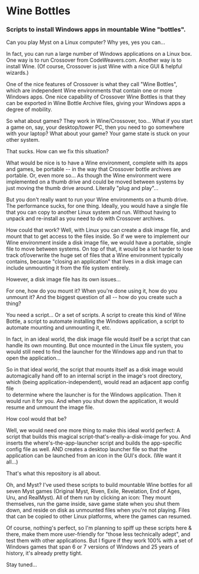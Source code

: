 # Wine Bottles
### Scripts to install Windows apps in mountable Wine "bottles".

Can you play Myst on a Linux computer?  Why yes, yes you can...

In fact, you can run a large number of Windows applications on a Linux box. 
One way is to run Crossover from CodeWeavers.com.  Another way is to install 
Wine.  (Of course, Crossover is just Wine with a nice GUI & helpful wizards.)

One of the nice features of Crossover is what they call "Wine Bottles", which 
are independent Wine environments that contain one or more Windows apps.  One 
nice capability of Crossover Wine Bottles is that they can be exported in 
Wine Bottle Archive files, giving your Windows apps a degree of mobility.

So what about games?  They work in Wine/Crossover, too...  What if you start 
a game on, say, your desktop/tower PC, then you need to go somewhere with your 
laptop?  What about your game?  Your game state is stuck on your other system.

That sucks.  How can we fix this situation?  

What would be nice is to have a Wine environment, complete with its apps and 
games, be portable -- in the way that Crossover bottle archives are portable. 
Or, even more so...  As though the Wine environment were implemented on a 
thumb drive and could be moved between systems by just moving the thumb drive 
around.  Literally "plug and play"...

But you don't really want to run your Wine environments on a thumb drive.  The 
performance sucks, for one thing.  Ideally, you would have a single file that 
you can copy to another Linux system and run.  Without having to unpack and 
re-install as you need to do with Crossover archives.

How could that work?  Well, with Linux you can create a disk image file, and 
mount that to get access to the files inside.  So if we were to implement our 
Wine environment inside a disk image file, we would have a portable, single 
file to move between systems.  On top of that, it would be a lot harder to 
lose track of/overwrite the huge set of files that a Wine environment typically 
contains, because "closing an application" that lives in a disk image can 
include unmounting it from the file system entirely.

However, a disk image file has its own issues...

For one, how do you mount it?  When you're done using it, how do you unmount 
it?  And the biggest question of all -- how do you create such a thing?

You need a script...  Or a set of scripts.  A script to create this kind of 
Wine Bottle, a script to automate installing the Windows application, a script 
to automate mounting and unmounting it, etc.

In fact, in an ideal world, the disk image file would itself be a script that 
can handle its own mounting.  But once mounted in the Linux file system, you 
would still need to find the launcher for the Windows app and run that to open 
the application...

So in that ideal world, the script that mounts itself as a disk image would 
automagically hand off to an internal script in the image's root directory, 
which (being application-independent), would read an adjacent app config file  
to determine where the launcher is for the Windows application.  Then it would 
run it for you.  And when you shut down the application, it would resume and 
unmount the image file.

How cool would that be?

Well, we would need one more thing to make this ideal world perfect: A script
that builds this magical script-that's-really-a-disk-image for you.  And 
inserts the where's-the-app-launcher script and builds the app-specific config 
file as well.  AND creates a desktop launcher file so that the application can 
be launched from an icon in the GUI's dock.  (We want it all...)

That's what this repository is all about.

Oh, and Myst?  I've used these scripts to build mountable Wine bottles for all 
seven Myst games (Original Myst, Riven, Exile, Revelation, End of Ages, Uru, 
and RealMyst).  All of them run by clicking an icon: They mount themselves, 
run the game inside, save game state when you shut them down, and reside on 
disk as unmounted files when you're not playing.  Files that can be copied to 
other Linux platforms, where the games can resumed.

Of course, nothing's perfect, so I'm planning to spiff up these scripts here 
& there, make them more user-friendly for "those less technically adept", and 
test them with other applications.  But I figure if they work 100% with a set 
of Windows games that span 6 or 7 versions of Windows and 25 years of history, 
it's already pretty tight.

Stay tuned...
